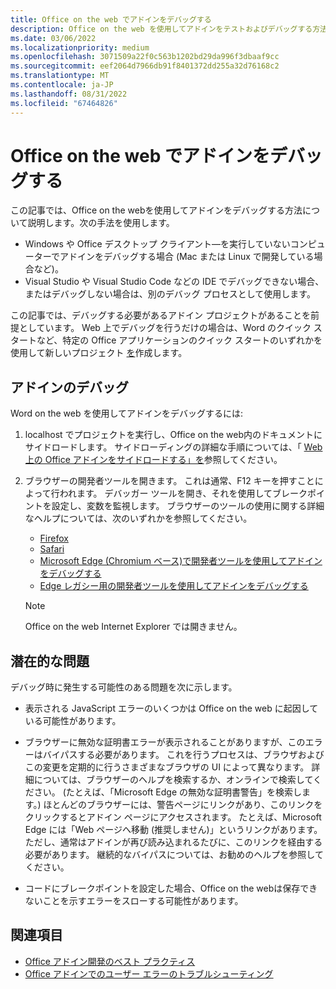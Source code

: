 ```yaml
---
title: Office on the web でアドインをデバッグする
description: Office on the web を使用してアドインをテストおよびデバッグする方法。
ms.date: 03/06/2022
ms.localizationpriority: medium
ms.openlocfilehash: 3071509a22f0c563b1202bd29da996f3dbaaf9cc
ms.sourcegitcommit: eef2064d7966db91f8401372dd255a32d76168c2
ms.translationtype: MT
ms.contentlocale: ja-JP
ms.lasthandoff: 08/31/2022
ms.locfileid: "67464826"
---
```

# <a name="debug-add-ins-in-office-on-the-web"></a>Office on the web でアドインをデバッグする

この記事では、Office on the webを使用してアドインをデバッグする方法について説明します。次の手法を使用します。

- Windows や Office デスクトップ クライアント&mdash;を実行していないコンピューターでアドインをデバッグする場合 (Mac または Linux で開発している場合など)。
- Visual Studio や Visual Studio Code などの IDE でデバッグできない場合、またはデバッグしない場合は、別のデバッグ プロセスとして使用します。

この記事では、デバッグする必要があるアドイン プロジェクトがあることを前提としています。 Web 上でデバッグを行うだけの場合は、Word のクイック スタートなど、特定の Office アプリケーションのクイック スタートのいずれかを使用して新しいプロジェクト [を](../quickstarts/word-quickstart.md)作成します。

## <a name="debug-your-add-in"></a>アドインのデバッグ

Word on the web を使用してアドインをデバッグするには: 

1. localhost でプロジェクトを実行し、Office on the web内のドキュメントにサイドロードします。 サイドローディングの詳細な手順については、「 [Web 上の Office アドインをサイドロードする」を](sideload-office-add-ins-for-testing.md#sideload-an-office-add-in-in-office-on-the-web-manually)参照してください。

2. ブラウザーの開発者ツールを開きます。 これは通常、F12 キーを押すことによって行われます。 デバッガー ツールを開き、それを使用してブレークポイントを設定し、変数を監視します。 ブラウザーのツールの使用に関する詳細なヘルプについては、次のいずれかを参照してください。

   - [Firefox](https://firefox-source-docs.mozilla.org/devtools-user/index.html)
   - [Safari](https://support.apple.com/guide/safari/use-the-developer-tools-in-the-develop-menu-sfri20948/mac)
   - [Microsoft Edge (Chromium ベース)で開発者ツールを使用してアドインをデバッグする](debug-add-ins-using-devtools-edge-chromium.md)
   - [Edge レガシー用の開発者ツールを使用してアドインをデバッグする](debug-add-ins-using-devtools-edge-legacy.md)

   > [!NOTE]
   > Office on the web Internet Explorer では開きません。

## <a name="potential-issues"></a>潜在的な問題

デバッグ時に発生する可能性のある問題を次に示します。

- 表示される JavaScript エラーのいくつかは Office on the web に起因している可能性があります。

- ブラウザーに無効な証明書エラーが表示されることがありますが、このエラーはバイパスする必要があります。 これを行うプロセスは、ブラウザおよびこの変更を定期的に行うさまざまなブラウザの UI によって異なります。 詳細については、ブラウザーのヘルプを検索するか、オンラインで検索してください。 (たとえば、「Microsoft Edge の無効な証明書警告」を検索します。) ほとんどのブラウザーには、警告ページにリンクがあり、このリンクをクリックするとアドイン ページにアクセスされます。 たとえば、Microsoft Edge には「Web ページへ移動 (推奨しません)」というリンクがあります。 ただし、通常はアドインが再び読み込まれるたびに、このリンクを経由する必要があります。 継続的なバイパスについては、お勧めのヘルプを参照してください。

- コードにブレークポイントを設定した場合、Office on the webは保存できないことを示すエラーをスローする可能性があります。

## <a name="see-also"></a>関連項目

- [Office アドイン開発のベスト プラクティス](../concepts/add-in-development-best-practices.md)
- [Office アドインでのユーザー エラーのトラブルシューティング](testing-and-troubleshooting.md)
